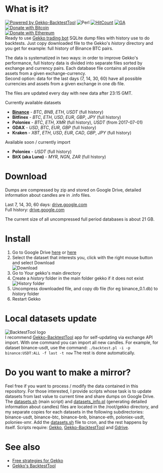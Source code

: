 # What is it?
[![Powered by Gekko-BacktestTool](https://img.shields.io/badge/Powered%20by-Gekko--BacktestTool-blue.svg)](https://github.com/xFFFFF/Gekko-BacktestTool) ![Perl](https://img.shields.io/badge/Made%20in-Perl-blue.svg) [![HitCount](http://hits.dwyl.com/xFFFFF/Gekko-Datasets.svg)](http://hits.dwyl.com/xFFFFF/Gekko-Datasets) [![GA](https://ga-beacon.appspot.com/UA-118674108-2/r)](https://github.com/xFFFFF/Gekko-Datasets)   
[![Donate with Bitcoin](https://en.cryptobadges.io/badge/small/32G2cYTNFJ8heKUbALWSgGvYQikyJ9dHZp)](https://en.cryptobadges.io/donate/32G2cYTNFJ8heKUbALWSgGvYQikyJ9dHZp)   
[![Donate with Ethereum](https://en.cryptobadges.io/badge/small/0x50b7611b6dC8a4073cB4eF12A6b045f644c3a3Aa)](https://en.cryptobadges.io/donate/0x50b7611b6dC8a4073cB4eF12A6b045f644c3a3Aa)   
Ready to use [Gekko trading bot](https://github.com/askmike/gekko) SQLite dump files with history use to do backtests. Just copy downloaded file to the Gekko's *history* directory and you get for example: full history of Binance BTC pairs.

The data is systematized in two ways: in order to improve Gekko's performance, full history data is divided into separate files sorted by exchange and currency pairs. Each database file contains all possible assets from a given exchange-currency.  
Second option: data for the last days (7, 14, 30, 60) have all possible currencies and assets from a given exchange in one db file.

The files are updated every day with new data after 23:15 GMT.

Currently available datasets 
- **[Binance](https://www.binance.com/?ref=17905068)** - *BTC*, *BNB*, *ETH*, *USDT* (full history)
- **Bitfinex** - *BTC*, *ETH*, *USD*, *EUR*, *GBP*, *JPY* (full history) 
- **Poloniex** - *BTC*, *ETH*, *XMR* (full history), *USDT* (from 2017-07-01)
- **GDAX** - *USD*, *BTC*, *EUR*, *GBP* (full history)
- **Kraken** - *XBT*, *ETH*, *USD*, *EUR*, *CAD*, *GBP*, *JPY* (full history)

Available soon / currently import
- **Poloniex** - *USDT* (full history)
- **BitX (aka Luno)** - *MYR, NGN, ZAR* (full history)

# Download
Dumps are compressed by zip and stored on Google Drive, detailed information about candles are in .info files. 

Last 7, 14, 30, 60 days: [drive.google.com](https://goo.gl/dzKLmz)   
Full history: [drive.google.com](https://goo.gl/KVpVVR)

The current size of all uncompressed full period databases is about 21 GB.

# Install
1. Go to Google Drive [here](https://goo.gl/dzKLmz) or [here](https://goo.gl/KVpVVR)
2. Select the dataset that interests you, click with the right mouse button and select Download   
![Download](https://i.imgur.com/bg7Nrzt.jpg)
3. Go to Your gekko's main directory
4. Create a *history* folder in the main folder gekko if it does not exist   
![History folder](https://i.imgur.com/Ct6fnvn.jpg)
5. Uncompress downloaded file, and copy db file (for eg binance_0.1.db) to *history* folder
6. Restart Gekko

# Local datasets update
![BacktestTool logo](https://camo.githubusercontent.com/07020ba43de383ba3b49ccb87424fa5683e5ba2b/68747470733a2f2f692e696d6775722e636f6d2f473344637637692e706e67)    
I recommend [Gekko-BacktestTool](https://github.com/xFFFFF/Gekko-BacktestTool) app for self-updating via exchange API import. With one command you can import all new candles. For example, for dataset binance-usdt, use the command:
`./backtest.pl -i -p binance:USDT:ALL -f last -t now`
The rest is done automatically.

# Do you want to make a mirror?
Feel free if you want to process / modify the data contained in this repository. For those interested, I provide scripts whose task is to update datasets from last value to current time and share dumps on Google Drive. The [datasets.sh](datasets.sh) (main script) and [datasets_info.pl](datasets_info.pl) (generating detailed information about candles) files are located in the /root/gekko directory, and my separate copies for each datasets in the following subdirectories: binance-usdt, binance-btc, binance-bnb, binance-eth, poloniex-usdt, poloniex-xmr. Add the [datasets.sh](datasets.sh) file to cron, and the rest happens by itself. Scripts require: [Gekko](https://github.com/askmike/gekko), [Gekko-BacktestTool](https://github.com/xFFFFF/Gekko-BacktestTool) and [Gdrive](https://github.com/prasmussen/gdrive).

# See also
- [Free strategies for Gekko](https://github.com/xFFFFF/Gekko-Strategies)
- [Gekko's BacktestTool](https://github.com/xFFFFF/Gekko-BacktestTool)

